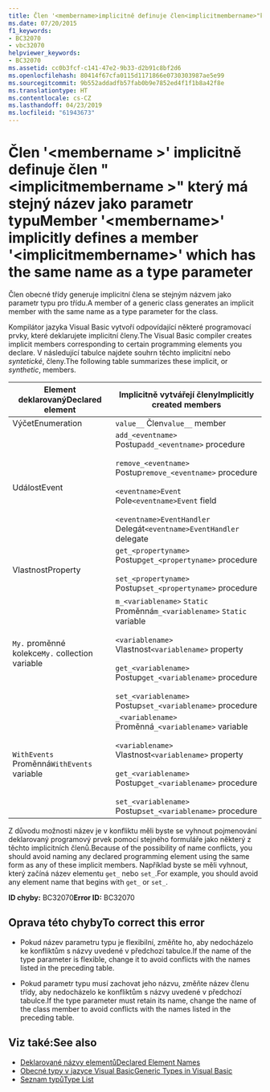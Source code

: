 ```yaml
---
title: Člen '<membername>implicitně definuje člen<implicitmembername>"který má stejný název jako parametr typu
ms.date: 07/20/2015
f1_keywords:
- BC32070
- vbc32070
helpviewer_keywords:
- BC32070
ms.assetid: cc0b3fcf-c141-47e2-9b33-d2b91c8bf2d6
ms.openlocfilehash: 80414f67cfa0115d1171866e0730303987ae5e99
ms.sourcegitcommit: 9b552addadfb57fab0b9e7852ed4f1f1b8a42f8e
ms.translationtype: HT
ms.contentlocale: cs-CZ
ms.lasthandoff: 04/23/2019
ms.locfileid: "61943673"
---
```

# <a name="member-membername-implicitly-defines-a-member-implicitmembername-which-has-the-same-name-as-a-type-parameter"></a><span data-ttu-id="6173f-102">Člen '\<membername >' implicitně definuje člen "\<implicitmembername >" který má stejný název jako parametr typu</span><span class="sxs-lookup"><span data-stu-id="6173f-102">Member '\<membername>' implicitly defines a member '\<implicitmembername>' which has the same name as a type parameter</span></span>
<span data-ttu-id="6173f-103">Člen obecné třídy generuje implicitní člena se stejným názvem jako parametr typu pro třídu.</span><span class="sxs-lookup"><span data-stu-id="6173f-103">A member of a generic class generates an implicit member with the same name as a type parameter for the class.</span></span>  
  
 <span data-ttu-id="6173f-104">Kompilátor jazyka Visual Basic vytvoří odpovídající některé programovací prvky, které deklarujete implicitní členy.</span><span class="sxs-lookup"><span data-stu-id="6173f-104">The Visual Basic compiler creates implicit members corresponding to certain programming elements you declare.</span></span> <span data-ttu-id="6173f-105">V následující tabulce najdete souhrn těchto implicitní nebo *syntetické*, členy.</span><span class="sxs-lookup"><span data-stu-id="6173f-105">The following table summarizes these implicit, or *synthetic*, members.</span></span>  
  
|<span data-ttu-id="6173f-106">Element deklarovaný</span><span class="sxs-lookup"><span data-stu-id="6173f-106">Declared element</span></span>|<span data-ttu-id="6173f-107">Implicitně vytvářejí členy</span><span class="sxs-lookup"><span data-stu-id="6173f-107">Implicitly created members</span></span>|  
|----------------------|--------------------------------|  
|<span data-ttu-id="6173f-108">Výčet</span><span class="sxs-lookup"><span data-stu-id="6173f-108">Enumeration</span></span>|<span data-ttu-id="6173f-109">`value__` Člen</span><span class="sxs-lookup"><span data-stu-id="6173f-109">`value__` member</span></span>|  
|<span data-ttu-id="6173f-110">Událost</span><span class="sxs-lookup"><span data-stu-id="6173f-110">Event</span></span>|<span data-ttu-id="6173f-111">`add_<eventname>` Postup</span><span class="sxs-lookup"><span data-stu-id="6173f-111">`add_<eventname>` procedure</span></span><br /><br /> <span data-ttu-id="6173f-112">`remove_<eventname>` Postup</span><span class="sxs-lookup"><span data-stu-id="6173f-112">`remove_<eventname>` procedure</span></span><br /><br /> <span data-ttu-id="6173f-113">`<eventname>Event` Pole</span><span class="sxs-lookup"><span data-stu-id="6173f-113">`<eventname>Event` field</span></span><br /><br /> <span data-ttu-id="6173f-114">`<eventname>EventHandler` Delegát</span><span class="sxs-lookup"><span data-stu-id="6173f-114">`<eventname>EventHandler` delegate</span></span>|  
|<span data-ttu-id="6173f-115">Vlastnost</span><span class="sxs-lookup"><span data-stu-id="6173f-115">Property</span></span>|<span data-ttu-id="6173f-116">`get_<propertyname>` Postup</span><span class="sxs-lookup"><span data-stu-id="6173f-116">`get_<propertyname>` procedure</span></span><br /><br /> <span data-ttu-id="6173f-117">`set_<propertyname>` Postup</span><span class="sxs-lookup"><span data-stu-id="6173f-117">`set_<propertyname>` procedure</span></span>|  
|<span data-ttu-id="6173f-118">`My.` proměnné kolekce</span><span class="sxs-lookup"><span data-stu-id="6173f-118">`My.` collection variable</span></span>|<span data-ttu-id="6173f-119">`m_<variablename>` `Static` Proměnná</span><span class="sxs-lookup"><span data-stu-id="6173f-119">`m_<variablename>` `Static` variable</span></span><br /><br /> <span data-ttu-id="6173f-120">`<variablename>` Vlastnost</span><span class="sxs-lookup"><span data-stu-id="6173f-120">`<variablename>` property</span></span><br /><br /> <span data-ttu-id="6173f-121">`get_<variablename>` Postup</span><span class="sxs-lookup"><span data-stu-id="6173f-121">`get_<variablename>` procedure</span></span><br /><br /> <span data-ttu-id="6173f-122">`set_<variablename>` Postup</span><span class="sxs-lookup"><span data-stu-id="6173f-122">`set_<variablename>` procedure</span></span>|  
|<span data-ttu-id="6173f-123">`WithEvents` Proměnná</span><span class="sxs-lookup"><span data-stu-id="6173f-123">`WithEvents` variable</span></span>|<span data-ttu-id="6173f-124">`_<variablename>` Proměnná</span><span class="sxs-lookup"><span data-stu-id="6173f-124">`_<variablename>` variable</span></span><br /><br /> <span data-ttu-id="6173f-125">`<variablename>` Vlastnost</span><span class="sxs-lookup"><span data-stu-id="6173f-125">`<variablename>` property</span></span><br /><br /> <span data-ttu-id="6173f-126">`get_<variablename>` Postup</span><span class="sxs-lookup"><span data-stu-id="6173f-126">`get_<variablename>` procedure</span></span><br /><br /> <span data-ttu-id="6173f-127">`set_<variablename>` Postup</span><span class="sxs-lookup"><span data-stu-id="6173f-127">`set_<variablename>` procedure</span></span>|  
  
 <span data-ttu-id="6173f-128">Z důvodu možnosti název je v konfliktu měli byste se vyhnout pojmenování deklarovaný programový prvek pomocí stejného formuláře jako některý z těchto implicitních členů.</span><span class="sxs-lookup"><span data-stu-id="6173f-128">Because of the possibility of name conflicts, you should avoid naming any declared programming element using the same form as any of these implicit members.</span></span> <span data-ttu-id="6173f-129">Například byste se měli vyhnout, který začíná název elementu `get_` nebo `set_`.</span><span class="sxs-lookup"><span data-stu-id="6173f-129">For example, you should avoid any element name that begins with `get_` or `set_`.</span></span>  
  
 <span data-ttu-id="6173f-130">**ID chyby:** BC32070</span><span class="sxs-lookup"><span data-stu-id="6173f-130">**Error ID:** BC32070</span></span>  
  
## <a name="to-correct-this-error"></a><span data-ttu-id="6173f-131">Oprava této chyby</span><span class="sxs-lookup"><span data-stu-id="6173f-131">To correct this error</span></span>  
  
- <span data-ttu-id="6173f-132">Pokud název parametru typu je flexibilní, změňte ho, aby nedocházelo ke konfliktům s názvy uvedené v předchozí tabulce.</span><span class="sxs-lookup"><span data-stu-id="6173f-132">If the name of the type parameter is flexible, change it to avoid conflicts with the names listed in the preceding table.</span></span>  
  
- <span data-ttu-id="6173f-133">Pokud parametr typu musí zachovat jeho názvu, změňte název členu třídy, aby nedocházelo ke konfliktům s názvy uvedené v předchozí tabulce.</span><span class="sxs-lookup"><span data-stu-id="6173f-133">If the type parameter must retain its name, change the name of the class member to avoid conflicts with the names listed in the preceding table.</span></span>  
  
## <a name="see-also"></a><span data-ttu-id="6173f-134">Viz také:</span><span class="sxs-lookup"><span data-stu-id="6173f-134">See also</span></span>

- [<span data-ttu-id="6173f-135">Deklarované názvy elementů</span><span class="sxs-lookup"><span data-stu-id="6173f-135">Declared Element Names</span></span>](../../visual-basic/programming-guide/language-features/declared-elements/declared-element-names.md)
- [<span data-ttu-id="6173f-136">Obecné typy v jazyce Visual Basic</span><span class="sxs-lookup"><span data-stu-id="6173f-136">Generic Types in Visual Basic</span></span>](../../visual-basic/programming-guide/language-features/data-types/generic-types.md)
- [<span data-ttu-id="6173f-137">Seznam typů</span><span class="sxs-lookup"><span data-stu-id="6173f-137">Type List</span></span>](../../visual-basic/language-reference/statements/type-list.md)
